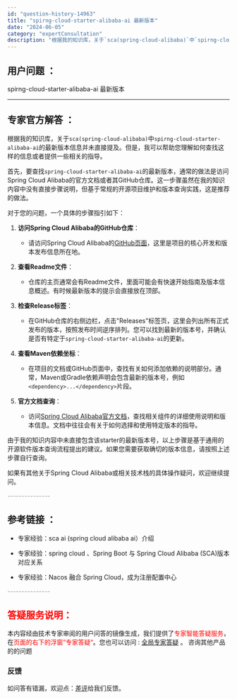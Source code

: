 ```yaml
---
id: "question-history-14963"
title: "spirng-cloud-starter-alibaba-ai 最新版本"
date: "2024-06-05"
category: "expertConsultation"
description: "根据我的知识库，关于`sca(spring-cloud-alibaba)`中`spirng-cloud-starter-alibaba-ai`的最新版本信息并未直接提及。但是，我可以帮助您理解如何查找这样的信息或者提供一些相关的指导。首先，要查找`spring-cloud-starter-aliba"
---
```


## 用户问题 ： 
 spirng-cloud-starter-alibaba-ai 最新版本  

---------------
## 专家官方解答 ：

根据我的知识库，关于`sca(spring-cloud-alibaba)`中`spirng-cloud-starter-alibaba-ai`的最新版本信息并未直接提及。但是，我可以帮助您理解如何查找这样的信息或者提供一些相关的指导。

首先，要查找`spring-cloud-starter-alibaba-ai`的最新版本，通常的做法是访问Spring Cloud Alibaba的官方文档或者其GitHub仓库。这一步骤虽然在我的知识内容中没有直接步骤说明，但基于常规的开源项目维护和版本查询实践，这是推荐的做法。

对于您的问题，一个具体的步骤指引如下：

1. **访问Spring Cloud Alibaba的GitHub仓库**：
   - 请访问Spring Cloud Alibaba的[GitHub页面](https://github.com/alibaba/spring-cloud-alibaba)，这里是项目的核心开发和版本发布信息所在地。

2. **查看Readme文件**：
   - 仓库的主页通常会有Readme文件，里面可能会有快速开始指南及版本信息概述。有时候最新版本的提示会直接放在顶部。

3. **检查Release标签**：
   - 在GitHub仓库的右侧边栏，点击"Releases"标签页，这里会列出所有正式发布的版本，按照发布时间逆序排列。您可以找到最新的版本号，并确认是否有特定于`spring-cloud-starter-alibaba-ai`的更新。

4. **查看Maven依赖坐标**：
   - 在项目的文档或GitHub页面中，查找有关如何添加依赖的说明部分。通常，Maven或Gradle依赖声明会包含最新的版本号，例如`<dependency>...</dependency>`片段。

5. **官方文档查询**：
   - 访问[Spring Cloud Alibaba官方文档](https://sca.aliyun.com/docs/2023/overview/)，查找相关组件的详细使用说明和版本信息。文档中往往会有关于如何选择和使用特定版本的指导。

由于我的知识内容中未直接包含该starter的最新版本号，以上步骤是基于通用的开源软件版本查询流程提出的建议。如果您需要获取确切的版本信息，请按照上述步骤自行查询。

如果有其他关于Spring Cloud Alibaba或相关技术栈的具体操作疑问，欢迎继续提问。


<font color="#949494">---------------</font> 


## 参考链接 ：

* 专家经验：sca ai (spring cloud alibaba ai）介绍 
 
 * 专家经验：spring cloud 、Spring Boot 与 Spring Cloud Alibaba (SCA)版本对应关系 
 
 * 专家经验：Nacos 融合 Spring Cloud，成为注册配置中心 


 <font color="#949494">---------------</font> 
 


## <font color="#FF0000">答疑服务说明：</font> 

本内容经由技术专家审阅的用户问答的镜像生成，我们提供了<font color="#FF0000">专家智能答疑服务</font>，在<font color="#FF0000">页面的右下的浮窗”专家答疑“</font>。您也可以访问 : [全局专家答疑](https://answer.opensource.alibaba.com/docs/intro) 。 咨询其他产品的的问题

### 反馈
如问答有错漏，欢迎点：[差评](https://ai.nacos.io/user/feedbackByEnhancerGradePOJOID?enhancerGradePOJOId=15074)给我们反馈。
